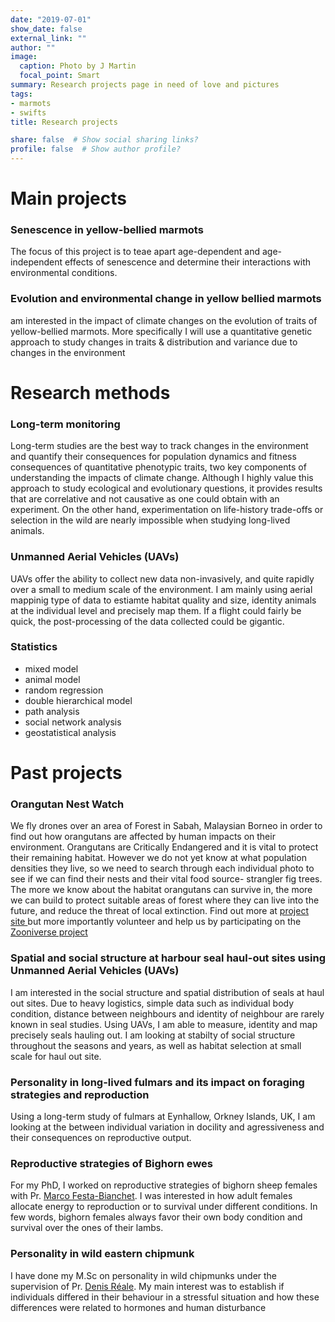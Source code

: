 ```yaml
---
date: "2019-07-01"
show_date: false
external_link: ""
author: ""
image: 
  caption: Photo by J Martin
  focal_point: Smart
summary: Research projects page in need of love and pictures
tags:
- marmots
- swifts
title: Research projects

share: false  # Show social sharing links?
profile: false  # Show author profile?
---
```


# Main projects

### Senescence in yellow-bellied marmots
The focus of this project is to teae apart age-dependent and age-independent effects of senescence and determine their interactions with environmental conditions.

### Evolution and environmental change in yellow bellied marmots
 am interested in the impact of climate changes on the  evolution of traits of yellow-bellied marmots. More specifically I will use a quantitative genetic approach to study changes in traits & distribution and variance due to changes in the environment

# Research methods

### Long-term monitoring

Long-term studies are the best way to track changes in the environment and quantify their consequences for population dynamics and fitness consequences of quantitative phenotypic traits, two key components of understanding the impacts of climate change. Although I highly value this approach to study ecological and evolutionary questions, it provides results that are correlative and not causative as one could obtain with an experiment. On the other hand, experimentation on life-history trade-offs or selection in the wild are nearly impossible when studying long-lived animals.

### Unmanned Aerial Vehicles (UAVs)

UAVs offer the ability to collect new data non-invasively, and quite rapidly over a small to medium scale of the environment. I am mainly using aerial mappinig type of data to estiamte habitat quality and size, identity animals at the individual level and precisely map them. If a flight could fairly be quick, the post-processing of the data collected could be gigantic.

### Statistics

-	mixed model
-	animal model
-	random regression
-	double hierarchical model
-	path analysis
-	social network analysis
-	geostatistical analysis

# Past projects

### Orangutan Nest Watch
We fly drones over an area of Forest in Sabah, Malaysian Borneo in order to find out how orangutans are affected by human impacts on their environment. Orangutans are Critically Endangered and it is vital to protect their remaining habitat. However we do not yet know at what population densities they live, so we need to search through each individual photo to see if we can find their nests and their vital food source- strangler fig trees. The more we know about the habitat orangutans can survive in, the more we can build to protect suitable areas of forest where they can live into the future, and reduce the threat of local extinction. Find out more at <a href="https://www.journecology.com/orangutan-nest-survey"> project site </a> but more importantly volunteer and help us by participating on the <a href="https://www.zooniverse.org/projects/sol-dot-milne/orangutan-nest-watch">Zooniverse project</a></p>

### Spatial and social structure at harbour seal haul-out sites using Unmanned Aerial Vehicles (UAVs)
I am interested in the social structure and spatial distribution of seals at haul out sites. Due to heavy logistics, simple data such as individual body condition, distance between neighbours and identity of neighbour are rarely known in seal studies. Using UAVs, I am able to measure, identity and map precisely seals hauling out. I am looking at stabilty of social structure throughout the seasons and years, as well as habitat selection at small scale for haul out site.  

### Personality in long-lived fulmars and its impact on foraging strategies and reproduction
Using a long-term study of fulmars at Eynhallow, Orkney Islands, UK, I am looking at the between individual variation in docility and agressiveness and their consequences on reproductive output. 

### Reproductive strategies of Bighorn ewes
For my PhD, I worked on reproductive strategies of bighorn sheep females with Pr. <a href="http://pages.usherbrooke.ca/mfesta/marco.htm">Marco Festa-Bianchet</a>. I was interested in how adult females allocate energy to reproduction or to survival under different conditions.  In few words, bighorn females always favor their own body condition and survival over the ones of their lambs.

### Personality in wild eastern chipmunk
I have done my M.Sc on personality in wild chipmunks under the supervision of Pr. <a href="http://www.unites.uqam.ca/crcec/indexEnglish.htm">Denis Réale</a>. My main interest was to establish if individuals differed in their behaviour in a stressful situation and how these differences were related to hormones and human disturbance

